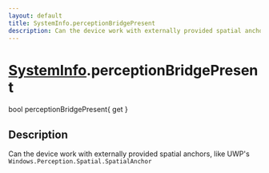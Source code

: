 ```yaml
---
layout: default
title: SystemInfo.perceptionBridgePresent
description: Can the device work with externally provided spatial anchors, like UWP's Windows.Perception.Spatial.SpatialAnchor
---
```

# [SystemInfo]({{site.url}}/Pages/Reference/SystemInfo.html).perceptionBridgePresent

<div class='signature' markdown='1'>
bool perceptionBridgePresent{ get }
</div>

## Description
Can the device work with externally provided spatial
anchors, like UWP's `Windows.Perception.Spatial.SpatialAnchor`

